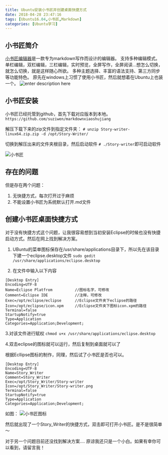 ```yaml
---
title: Ubuntu安装小书匠并创建桌面快捷方式
date: 2018-04-28 23:47:16
tags: [Ubuntu16.04,小书匠,Markdown]
categories: [Ubuntu学习]
---
```


## 小书匠简介
 [小书匠编辑器](http://soft.xiaoshujiang.com/)是一款专为markdown写作而设计的编辑器。 支持多种编辑模式。单栏编辑，双栏编辑，三栏编辑，实时预览，全屏写作，全屏阅读…想怎么切换，就怎么切换，就是这样随心所欲。 多种主题选择、丰富的语法支持、第三方同步等功能特色。
原先在windows上习惯了使用小书匠，然后就想着在Ubuntu上也装一个。<!--more-->
![enter description here](http://hexoblog-1253306922.cosgz.myqcloud.com/photo2018/%E5%B0%8F%E4%B9%A6%E5%8C%A0/xsj_stand.png)

## 小书匠安装
小书匠已经托管到github，首先下载对应版本到本地。
`https://github.com/suziwen/markdownxiaoshujiang`

解压下载下来的zip文件到指定文件夹：
`# unzip Story-writer-linux64.zip.zip -d /opt/Story-Writer/ `

切换到解压出来的文件夹根目录，然后启动软件
`# ./Story-writer`即可启动软件

![小书匠](http://hexoblog-1253306922.cosgz.myqcloud.com/photo2018/%E5%B0%8F%E4%B9%A6%E5%8C%A0/story_writer.png)

## 存在的问题
但是存在两个问题：
1. 无快捷方式，每次打开过于麻烦
2. 不能设置小书匠为系统默认打开.md文件

## 创建小书匠桌面快捷方式
对于没有快捷方式这个问题，让我很容易想到当初安装Eclipse的时候也没有快捷启动方式。然后在网上找到解决方案。

1. UBuntu的菜单图标保存在/usr/share/applications目录下，所以先在该目录下建一个eclipse.desktop文件
`sudo gedit /usr/share/applications/eclipse.desktop`

2. 在文件中输入以下内容

``` stylus
[Desktop Entry]
Encoding=UTF-8
Name=Eclipse Platfrom          //图标名字，可修改
Comment=Eclipse IDE			   //注释，可修改
Exec=/opt/eclipse/eclipse      //Eclipse文件夹下eclipse的路径
Icon=/opt/eclipse/icon.xpm     //Eclipse文件夹下图标icon.xpm的路径
Terminal=false
StartupNotify=true
Type=Application
Categories=Application;Development;
```
3.对该文件进行赋权
`chmod u+x /usr/share/applications/eclipse.desktop`

4.双击eclipse的图标就可以运行，然后复制到桌面就可以了

根据Ecllipse图标的制作，同理，然后试了小书匠是否也可以。

``` stylus
[Desktop Entry]
Encoding=UTF-8
Name=Story_Writer          
Comment=Story_Writer
Exec=/opt/Story_Writer/Story-writer
Icon=/opt/Story_Writer/Story-writer.png
Terminal=false
StartupNotify=true
Type=Application
Categories=Application;Development;
```
如图：
![小书匠图标](http://hexoblog-1253306922.cosgz.myqcloud.com/photo2018/%E5%B0%8F%E4%B9%A6%E5%8C%A0/%E5%B0%8F%E4%B9%A6%E5%8C%A0.png)

然后就出现了一个Story_Writer的快捷方式，双击即可打开小书匠。是不是很简单～

 对于另一个问题目前还没找到解决方案....  原谅我还只是一个小白。如果有幸你可以看到，请留言我！
